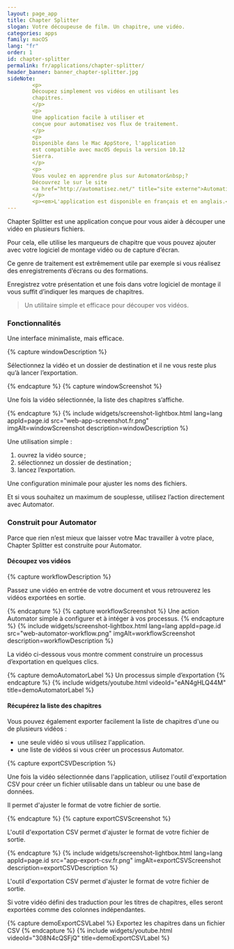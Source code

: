 ```yaml
---
layout: page_app
title: Chapter Splitter
slogan: Votre découpeuse de film. Un chapitre, une vidéo.
categories: apps
family: macOS
lang: "fr"
order: 1
id: chapter-splitter
permalink: fr/applications/chapter-splitter/
header_banner: banner_chapter-splitter.jpg
sideNote:
        <p>
        Découpez simplement vos vidéos en utilisant les
        chapitres.
        </p>
        <p>
        Une application facile à utiliser et 
        conçue pour automatisez vos flux de traitement.
        </p>
        <p>
        Disponible dans le Mac AppStore, l'application
        est compatible avec macOS depuis la version 10.12
        Sierra.
        </p>
        <p>
        Vous voulez en apprendre plus sur Automator&nbsp;?
        Découvrez le sur le site 
        <a href="http://automatisez.net/" title="site externe">Automatisez.net&nbsp;!</a>
        </p>
        <p><em>L'application est disponible en français et en anglais.</em></p>
---
```


Chapter Splitter est une application conçue pour vous aider à découper
une vidéo en plusieurs fichiers.

Pour cela, elle utilise les marqueurs de chapitre que vous pouvez
ajouter avec votre logiciel de montage vidéo ou de capture d’écran.

Ce genre de traitement est extrêmement utile par exemple si vous réalisez
des enregistrements d’écrans ou des formations.

Enregistrez votre présentation et une fois dans votre logiciel de montage
il vous suffit d’indiquer les marques de chapitres. 

> Un utilitaire simple et efficace pour découper vos vidéos.

### Fonctionnalités

Une interface minimaliste, mais efficace.

{% capture windowDescription %}

Sélectionnez la vidéo et un dossier de destination
et il ne vous reste plus qu’à lancer l’exportation.

{% endcapture %}
{% capture windowScreenshot %}

Une fois la vidéo sélectionnée, la liste des chapitres s’affiche.

{% endcapture %}
{% include widgets/screenshot-lightbox.html 
        lang=lang 
        appId=page.id 
        src="web-app-screenshot.fr.png" imgAlt=windowScreenshot
        description=windowDescription %}

Une utilisation simple :

1. ouvrez la vidéo source ;
2. sélectionnez un dossier de destination ;
3. lancez l’exportation.

Une configuration minimale pour ajuster les noms des fichiers.

Et si vous souhaitez un maximum de souplesse, utilisez l’action
directement avec Automator.

### Construit pour Automator

Parce que rien n’est mieux que laisser votre Mac
travailler à votre place, Chapter Splitter est
construite pour Automator.

#### Découpez vos vidéos

{% capture workflowDescription %}

Passez une vidéo en entrée de votre document
et vous retrouverez les vidéos exportées en
sortie.

{% endcapture %}
{% capture workflowScreenshot %}
Une action Automator simple à configurer et 
à intéger à vos processus.
{% endcapture %}
{% include widgets/screenshot-lightbox.html 
        lang=lang 
        appId=page.id 
        src="web-automator-workflow.png" imgAlt=workflowScreenshot
        description=workflowDescription %}

La vidéo ci-dessous vous montre comment construire un processus d’exportation
en quelques clics.

{% capture demoAutomatorLabel %}
Un processus simple d’exportation
{% endcapture %}
{% include widgets/youtube.html videoId="eAN4gHLQ44M" title=demoAutomatorLabel %}

#### Récupérez la liste des chapitres

Vous pouvez également exporter facilement la liste de chapitres d'une ou
de plusieurs vidéos :

- une seule vidéo si vous utilisez l'application.
- une liste de vidéos si vous créer un processus Automator.

{% capture exportCSVDescription %}

Une fois la vidéo sélectionnée dans l'application, utilisez l'outil
d'exportation CSV pour créer un fichier utilisable dans un tableur ou 
une base de données.

Il permet d'ajuster le format de votre fichier de sortie.

{% endcapture %}
{% capture exportCSVScreenshot %}

L'outil d'exportation CSV permet d'ajuster le format de votre fichier de sortie.

{% endcapture %}
{% include widgets/screenshot-lightbox.html 
        lang=lang 
        appId=page.id 
        src="app-export-csv.fr.png" imgAlt=exportCSVScreenshot
        description=exportCSVDescription %}

L'outil d'exportation CSV permet d'ajuster le format de votre fichier de sortie.

Si votre vidéo défini des traduction pour les titres de chapitres, elles
seront exportées comme des colonnes indépendantes.

{% capture demoExportCSVLabel %}
Exportez les chapitres dans un fichier CSV
{% endcapture %}
{% include widgets/youtube.html videoId="308N4cQSFjQ" title=demoExportCSVLabel %}

